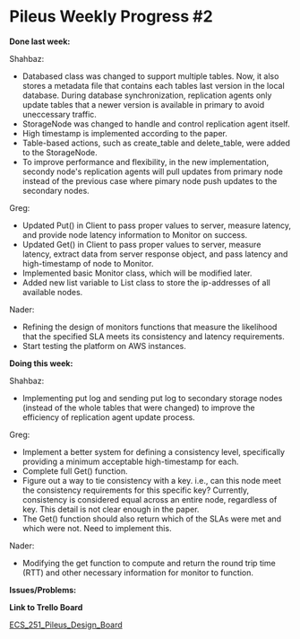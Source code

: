 # Pileus Weekly Progress #2

**Done last week:**

Shahbaz:

* Databased class was changed to support multiple tables. Now, it also stores a metadata file that contains each tables last version in the local database. During database synchronization, replication agents only update tables that a newer version is available in primary to avoid uneccessary traffic.
* StorageNode was changed to handle and control replication agent itself.
* High timestamp is implemented according to the paper.
* Table-based actions, such as create_table and delete_table, were added to the StorageNode.
* To improve performance and flexibility, in the new implementation, secondy node's replication agents will pull updates from primary node instead of the previous case where pimary node push updates to the secondary nodes.

Greg:

* Updated Put() in Client to pass proper values to server, measure
 latency, and provide node latency information to Monitor on success.
* Updated Get() in Client to pass proper values to server, measure 
latency, extract data from server response object, and pass latency and 
high-timestamp of node to Monitor.
* Implemented basic Monitor class, which will be modified later.
* Added new list variable to List class to store the ip-addresses of all
 available nodes. 

Nader:

* Refining the design of monitors functions that measure the likelihood that the specified SLA meets its consistency and latency requirements.
* Start testing the platform on AWS instances.


**Doing this week:**

Shahbaz:

* Implementing put log and sending put log to secondary storage nodes (instead of the whole tables that were changed) to improve the efficiency of replication agent update process.

Greg:

* Implement a better system for defining a consistency level, 
specifically providing a minimum acceptable high-timestamp for each.
* Complete full Get() function.
* Figure out a way to tie consistency with a key. i.e., can this node 
meet the consistency requirements for this specific key? Currently, 
consistency is considered equal across an entire node, regardless of 
key. This detail is not clear enough in the paper.
* The Get() function should also return which of the SLAs were met and 
which were not. Need to implement this.

Nader:

* Modifying the get function to compute and return the round trip time (RTT) and other necessary information for monitor to function. 


**Issues/Problems:**


**Link to Trello Board**

[ECS_251_Pileus_Design_Board](https://trello.com/b/6lscmOq9/pileus)
